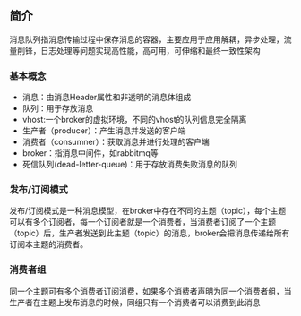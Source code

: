 ## 简介
消息队列指消息传输过程中保存消息的容器，主要应用于应用解耦，异步处理，流量削锋，日志处理等问题实现高性能，高可用，可伸缩和最终一致性架构
### 基本概念
* 消息：由消息Header属性和非透明的消息体组成
* 队列：用于存放消息
* vhost:一个broker的虚拟环境，不同的vhost的队列信息完全隔离
* 生产者（producer）：产生消息并发送的客户端
* 消费者（consumner）：获取消息并进行处理的客户端
* broker：指消息中间件，如rabbitmq等
* 死信队列(dead-letter-queue)：用于存放消费失败消息的队列

### 发布/订阅模式
发布/订阅模式是一种消息模型，在broker中存在不同的主题（topic），每个主题可以有多个订阅者，每一个订阅者就是一个消费者，当消费者订阅了一个主题（topic）后，生产者发送到此主题（topic）的消息，broker会把消息传递给所有订阅本主题的消费者。
### 消费者组
同一个主题可有多个消费者订阅消费，如果多个消费者声明为同一个消费者组，当生产者在主题上发布消息的时候，同组只有一个消费者可以消费到此消息
